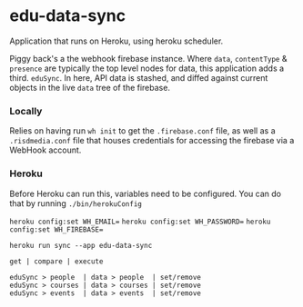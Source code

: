 # edu-data-sync

Application that runs on Heroku, using heroku scheduler.

Piggy back's a the webhook firebase instance. Where `data`, `contentType` & `presence` are typically the top level nodes for data, this application adds a third. `eduSync`. In here, API data is stashed, and diffed against current objects in the live `data` tree of the firebase.


### Locally

Relies on having run `wh init` to get the `.firebase.conf` file, as well as a `.risdmedia.conf` file that houses credentials for accessing the firebase via a WebHook account.


### Heroku

Before Heroku can run this, variables need to be configured. You can do that by running `./bin/herokuConfig`

`heroku config:set WH_EMAIL=`
`heroku config:set WH_PASSWORD=`
`heroku config:set WH_FIREBASE=`

`heroku run sync --app edu-data-sync`


`get | compare | execute`

```
eduSync > people  | data > people  | set/remove
eduSync > courses | data > courses | set/remove
eduSync > events  | data > events  | set/remove
```